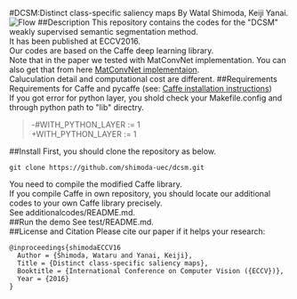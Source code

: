 #DCSM:Distinct class-specific saliency maps
By Watal Shimoda, Keiji Yanai.
![Flow](https://github.com/shimoda-uec/dcrm/blob/master/process.png "flow")
##Description
This repository contains the codes for the "DCSM" weakly supervised semantic segmentation method.  
It has been published at ECCV2016.  
Our codes are based on the Caffe deep learning library.  
Note that in the paper we tested with MatConvNet implementation.
You can also get that from here [MatConvNet implementaion](https://github.com/shimoda-uec/mat_dcsm).  
Caluculation detail and computational cost are different.
##Requirements
Requirements for Caffe and pycaffe (see: [Caffe installation instructions](http://caffe.berkeleyvision.org/))  
If you got error for python layer, you shold check your Makefile.config and through python path to "lib" directry.  

>-#WITH_PYTHON_LAYER := 1  
>+WITH_PYTHON_LAYER := 1  

##Install
First, you should clone the repository as below.  
```
git clone https://github.com/shimoda-uec/dcsm.git
```

You need to compile the modified Caffe library.  
If you compile Caffe in own repository, you should locate our additional codes to your own Caffe library precisely.  
See additionalcodes/README.md.  
##Run the demo
See test/README.md.  
##License and Citation
Please cite our paper if it helps your research:
```
@inproceedings{shimodaECCV16  
  Author = {Shimoda, Wataru and Yanai, Keiji},  
  Title = {Distinct class-specific saliency maps},  
  Booktitle = {International Conference on Computer Vision ({ECCV})},  
  Year = {2016}  
}  
```
